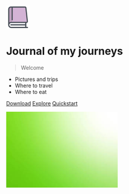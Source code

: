 ![logo](images/journal.png)

# Journal of my journeys

> Welcome

- Pictures and trips
- Where to travel
- Where to eat

[Download](/)
[Explore](#my-first-post)
[Quickstart]()



![](images/cover_background.jpg)